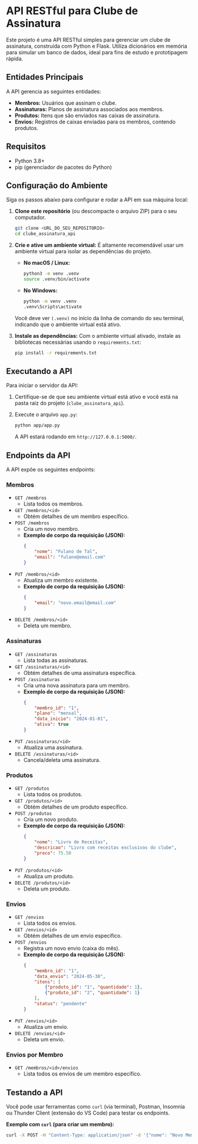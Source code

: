 # API RESTful para Clube de Assinatura

Este projeto é uma API RESTful simples para gerenciar um clube de assinatura, construída com Python e Flask. Utiliza dicionários em memória para simular um banco de dados, ideal para fins de estudo e prototipagem rápida.

## Entidades Principais

A API gerencia as seguintes entidades:

* **Membros:** Usuários que assinam o clube.
* **Assinaturas:** Planos de assinatura associados aos membros.
* **Produtos:** Itens que são enviados nas caixas de assinatura.
* **Envios:** Registros de caixas enviadas para os membros, contendo produtos.

## Requisitos

* Python 3.8+
* pip (gerenciador de pacotes do Python)

## Configuração do Ambiente

Siga os passos abaixo para configurar e rodar a API em sua máquina local:

1.  **Clone este repositório** (ou descompacte o arquivo ZIP) para o seu computador.
    ```bash
    git clone <URL_DO_SEU_REPOSITORIO>
    cd clube_assinatura_api
    ```

2.  **Crie e ative um ambiente virtual:**
    É altamente recomendável usar um ambiente virtual para isolar as dependências do projeto.

    * **No macOS / Linux:**
        ```bash
        python3 -m venv .venv
        source .venv/bin/activate
        ```
    * **No Windows:**
        ```bash
        python -m venv .venv
        .venv\Scripts\activate
        ```
    Você deve ver `(.venv)` no início da linha de comando do seu terminal, indicando que o ambiente virtual está ativo.

3.  **Instale as dependências:**
    Com o ambiente virtual ativado, instale as bibliotecas necessárias usando o `requirements.txt`:

    ```bash
    pip install -r requirements.txt
    ```

## Executando a API

Para iniciar o servidor da API:

1.  Certifique-se de que seu ambiente virtual está ativo e você está na pasta raiz do projeto (`clube_assinatura_api`).
2.  Execute o arquivo `app.py`:

    ```bash
    python app/app.py
    ```
    A API estará rodando em `http://127.0.0.1:5000/`.

## Endpoints da API

A API expõe os seguintes endpoints:

### Membros

* `GET /membros`
    * Lista todos os membros.
* `GET /membros/<id>`
    * Obtém detalhes de um membro específico.
* `POST /membros`
    * Cria um novo membro.
    * **Exemplo de corpo da requisição (JSON):**
        ```json
        {
            "nome": "Fulano de Tal",
            "email": "fulano@email.com"
        }
        ```
* `PUT /membros/<id>`
    * Atualiza um membro existente.
    * **Exemplo de corpo da requisição (JSON):**
        ```json
        {
            "email": "novo.email@email.com"
        }
        ```
* `DELETE /membros/<id>`
    * Deleta um membro.

### Assinaturas

* `GET /assinaturas`
    * Lista todas as assinaturas.
* `GET /assinaturas/<id>`
    * Obtém detalhes de uma assinatura específica.
* `POST /assinaturas`
    * Cria uma nova assinatura para um membro.
    * **Exemplo de corpo da requisição (JSON):**
        ```json
        {
            "membro_id": "1",
            "plano": "mensal",
            "data_inicio": "2024-01-01",
            "ativa": true
        }
        ```
* `PUT /assinaturas/<id>`
    * Atualiza uma assinatura.
* `DELETE /assinaturas/<id>`
    * Cancela/deleta uma assinatura.

### Produtos

* `GET /produtos`
    * Lista todos os produtos.
* `GET /produtos/<id>`
    * Obtém detalhes de um produto específico.
* `POST /produtos`
    * Cria um novo produto.
    * **Exemplo de corpo da requisição (JSON):**
        ```json
        {
            "nome": "Livro de Receitas",
            "descricao": "Livro com receitas exclusivas do clube",
            "preco": 75.50
        }
        ```
* `PUT /produtos/<id>`
    * Atualiza um produto.
* `DELETE /produtos/<id>`
    * Deleta um produto.

### Envios

* `GET /envios`
    * Lista todos os envios.
* `GET /envios/<id>`
    * Obtém detalhes de um envio específico.
* `POST /envios`
    * Registra um novo envio (caixa do mês).
    * **Exemplo de corpo da requisição (JSON):**
        ```json
        {
            "membro_id": "1",
            "data_envio": "2024-05-30",
            "itens": [
                {"produto_id": "1", "quantidade": 1},
                {"produto_id": "2", "quantidade": 1}
            ],
            "status": "pendente"
        }
        ```
* `PUT /envios/<id>`
    * Atualiza um envio.
* `DELETE /envios/<id>`
    * Deleta um envio.

### Envios por Membro

* `GET /membros/<id>/envios`
    * Lista todos os envios de um membro específico.

## Testando a API

Você pode usar ferramentas como `curl` (via terminal), Postman, Insomnia ou Thunder Client (extensão do VS Code) para testar os endpoints.

**Exemplo com `curl` (para criar um membro):**

```bash
curl -X POST -H "Content-Type: application/json" -d '{"nome": "Novo Membro", "email": "novo.membro@example.com"}' [http://127.0.0.1:5000/membros](http://127.0.0.1:5000/membros)